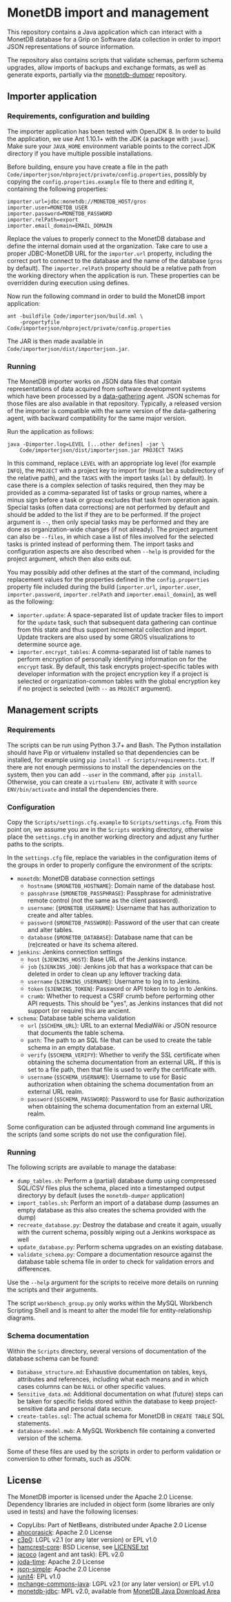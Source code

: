 # MonetDB import and management

This repository contains a Java application which can interact with a MonetDB 
database for a Grip on Software data collection in order to import JSON 
representations of source information.

The repository also contains scripts that validate schemas, perform schema 
upgrades, allow imports of backups and exchange formats, as well as generate 
exports, partially via the 
[monetdb-dumper](https://github.com/grip-on-software/monetdb-dumper) 
repository.

## Importer application 

### Requirements, configuration and building

The importer application has been tested with OpenJDK 8. In order to build the 
application, we use Ant 1.10.1+ with the JDK (a package with `javac`). Make 
sure your `JAVA_HOME` environment variable points to the correct JDK directory 
if you have multiple possible installations.

Before building, ensure you have create a file in the path 
`Code/importerjson/nbproject/private/config.properties`, possibly by copying 
the `config.properties.example` file to there and editing it, containing the 
following properties:

```
importer.url=jdbc:monetdb://MONETDB_HOST/gros
importer.user=MONETDB_USER
importer.password=MONETDB_PASSWORD
importer.relPath=export
importer.email_domain=EMAIL_DOMAIN
```

Replace the values to properly connect to the MonetDB database and define the 
internal domain used at the organization. Take care to use a proper 
JDBC-MonetDB URL for the `importer.url` property, including the correct port to 
connect to the database and the name of the database (`gros` by default). The 
`importer.relPath` property should be a relative path from the working 
directory when the application is run. These properties can be overridden 
during execution using defines.

Now run the following command in order to build the MonetDB import application: 
```
ant -buildfile Code/importerjson/build.xml \
    -propertyfile Code/importerjson/nbproject/private/config.properties
```

The JAR is then made available in `Code/importerjson/dist/importerjson.jar`.

### Running

The MonetDB importer works on JSON data files that contain representations of 
data acquired from software development systems which have been processed by 
a [data-gathering](https://github.com/grip-on-software/data-gathering) agent. 
JSON schemas for those files are also available in that repository. Typically, 
a released version of the importer is compatible with the same version of the 
data-gathering agent, with backward compatibility for the same major version.

Run the application as follows:

```
java -Dimporter.log=LEVEL [...other defines] -jar \
    Code/importerjson/dist/importerjson.jar PROJECT TASKS
```

In this command, replace `LEVEL` with an appropriate log level (for example 
`INFO`), the `PROJECT` with a project key to import for (must be a subdirectory 
of the relative path), and the `TASKS` with the import tasks (`all` by 
default). In case there is a complex selection of tasks required, then they may 
be provided as a comma-separated list of tasks or group names, where a minus 
sign before a task or group excludes that task from operation again. Special 
tasks (often data corrections) are not performed by default and should be added 
to the list if they are to be performed. If the project argument is `--`, then 
only special tasks may be performed and they are done as organization-wide 
changes (if not already). The project argument can also be `--files`, in which 
case a list of files involved for the selected tasks is printed instead of 
performing them. The import tasks and configuration aspects are also described 
when `--help` is provided for the project argument, which then also exits out.

You may possibly add other defines at the start of the command, including 
replacement values for the properties defined in the `config.properties` 
property file included during the build (`importer.url`, `importer.user`, 
`importer.password`, `importer.relPath` and `importer.email_domain`), as well 
as the following:

- `importer.update`: A space-separated list of update tracker files to import 
  for the `update` task, such that subsequent data gathering can continue from 
  this state and thus support incremental collection and import. Update 
  trackers are also used by some GROS visualizations to determine source age.
- `importer.encrypt_tables`: A comma-separated list of table names to perform 
  encryption of personally identifying information on for the `encrypt` task. 
  By default, this task encrypts project-specific tables with developer 
  information with the project encryption key if a project is selected or 
  organization-common tables with the global encryption key if no project is 
  selected (with `--` as `PROJECT` argument).

## Management scripts

### Requirements

The scripts can be run using Python 3.7+ and Bash. The Python installation 
should have Pip or virtualenv installed so that dependencies can be installed, 
for example using `pip install -r Scripts/requirements.txt`. If there are not 
enough permissions to install the dependencies on the system, then you can add 
`--user` in the command, after `pip install`. Otherwise, you can create 
a `virtualenv ENV`, activate it with `source ENV/bin/activate` and install the 
dependencies there.

### Configuration

Copy the `Scripts/settings.cfg.example` to `Scripts/settings.cfg`. From this 
point on, we assume you are in the `Scripts` working directory, otherwise place 
the `settings.cfg` in another working directory and adjust any further paths to 
the scripts.

In the `settings.cfg` file, replace the variables in the configuration items of 
the groups in order to properly configure the environment of the scripts:

- `monetdb`: MonetDB database connection settings
  - `hostname` (`$MONETDB_HOSTNAME`): Domain name of the database host.
  - `passphrase` (`$MONETDB_PASSPHRASE`): Passphrase for administrative remote 
    control (not the same as the client password).
  - `username`: (`$MONETDB_USERNAME`): Username that has authorization to 
    create and alter tables.
  - `password` (`$MONETDB_PASSWORD`): Password of the user that can create and 
    alter tables.
  - `database` (`$MONETDB_DATABASE`): Database name that can be (re)created or 
    have its schema altered.
- `jenkins`: Jenkins connection settings
  - `host` (`$JENKINS_HOST`): Base URL of the Jenkins instance.
  - `job` (`$JENKINS_JOB`): Jenkins job that has a workspace that can be 
    deleted in order to clean up any leftover tracking data.
  - `username` (`$JENKINS_USERNAME`): Username to log in to Jenkins.
  - `token` (`$JENKINS_TOKEN`): Password or API token to log in to Jenkins.
  - `crumb`: Whether to request a CSRF crumb before performing other API 
    requests. This should be "yes", as Jenkins instances that did not support 
    (or require) this are ancient.
- `schema`: Database table schema validation
  - `url` (`$SCHEMA_URL`): URL to an external MediaWiki or JSON resource that 
    documents the table schema.
  - `path`: The path to an SQL file that can be used to create the table schema 
    in an empty database.
  - `verify` (`$SCHEMA_VERIFY`): Whether to verify the SSL certificate when 
    obtaining the schema documentation from an external URL. If this is set to 
    a file path, then that file is used to verify the certificate with.
  - `username` (`$SCHEMA_USERNAME`): Username to use for Basic authorization 
    when obtaining the schema documentation from an external URL realm.
  - `password` (`$SCHEMA_PASSWORD`): Password to use for Basic authorization 
    when obtaining the schema documentation from an external URL realm.

Some configuration can be adjusted through command line arguments in the 
scripts (and some scripts do not use the configuration file).

### Running

The following scripts are available to manage the database:

- `dump_tables.sh`: Perform a (partial) database dump using compressed SQL/CSV 
  files plus the schema, placed into a timestamped output directoryy by default 
  (uses the `monetdb-dumper` application)
- `import_tables.sh`: Perform an import of a database dump (assumes an empty 
  database as this also creates the schema provided with the dump)
- `recreate_database.py`: Destroy the database and create it again, usually 
  with the current schema, possibly wiping out a Jenkins workspace as well
- `update_database.py`: Perform schema upgrades on an existing database.
- `validate_schema.py`: Compare a documentation resource against the database 
  table schema file in order to check for validation errors and differences.

Use the `--help` argument for the scripts to receive more details on running 
the scripts and their arguments.

The script `workbench_group.py` only works within the MySQL Workbench Scripting 
Shell and is meant to alter the model file for entity-relationship diagrams.

### Schema documentation

Within the `Scripts` directory, several versions of documentation of the 
database schema can be found:

- `Database_structure.md`: Exhaustive documentation on tables, keys, attributes 
  and references, including what each means and in which cases columns can be 
  `NULL` or other specific values.
- `Sensitive_data.md`: Additional documentation on what (future) steps can be 
  taken for specific fields stored within the database to keep 
  project-sensitive data and personal data secure.
- `create-tables.sql`: The actual schema for MonetDB in `CREATE TABLE` SQL 
  statements.
- `database-model.mwb`: A MySQL Workbench file containing a converted version 
  of the schema.

Some of these files are used by the scripts in order to perform validation or 
conversion to other formats, such as JSON.

## License

The MonetDB importer is licensed under the Apache 2.0 License. Dependency 
libraries are included in object form (some libraries are only used in tests) 
and have the following licenses:

- CopyLibs: Part of NetBeans, distributed under Apache 2.0 License
- [ahocorasick](https://github.com/robert-bor/aho-corasick): Apache 2.0 License
- [c3p0](https://github.com/swaldman/c3p0): LGPL v2.1 (or any later version) or 
  EPL v1.0
- [hamcrest-core](https://github.com/hamcrest/JavaHamcrest): BSD License, see 
  [LICENSE.txt](Code/importerjson/lib/hamcrest/LICENSE.txt)
- [jacoco](https://github.com/jacoco/jacoco) (agent and ant task): EPL v2.0
- [joda-time](https://github.com/JodaOrg/joda-time): Apache 2.0 License
- [json-simple](https://github.com/fangyidong/json-simple): Apache 2.0 License
- [junit4](https://github.com/junit-team/junit4): EPL v1.0
- [mchange-commons-java](https://github.com/swaldman/mchange-commons-java): 
  LGPL v2.1 (or any later version) or EPL v1.0
- [monetdb-jdbc](https://github.com/MonetDB/monetdb-java): MPL v2.0, available 
  from [MonetDB Java Download Area](https://www.monetdb.org/downloads/Java/)
